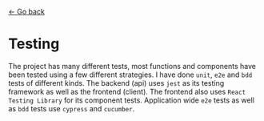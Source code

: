 [← Go back](../README.md)

# Testing

The project has many different tests, most functions and components have been tested using a few different strategies. I have done `unit`, `e2e` and `bdd` tests of different kinds. The backend (api) uses `jest` as its testing framework as well as the frontend (client). The frontend also uses `React Testing Library` for its component tests. Application wide `e2e` tests as well as `bdd` tests use `cypress` and `cucumber`.
